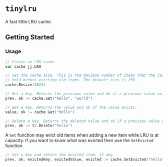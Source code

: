 # `tinylru`

A fast little LRU cache.

## Getting Started

### Usage

```go
// Create an LRU cache
var cache jj.LRU

// Set the cache size. This is the maximum number of items that the cache can
// hold before evicting old items. The default size is 256.
cache.Resize(1024)

// Set a key. Returns the previous value and ok if a previous value exists.
prev, ok := cache.Set("hello", "world")

// Get a key. Returns the value and ok if the value exists.
value, ok := cache.Get("hello")

// Delete a key. Returns the deleted value and ok if a previous value exists.
prev, ok := tr.Delete("hello")
```

A `Set` function may evict old items when adding a new item while LRU is at capacity. If you want to know what was
evicted then use the `SetEvicted`
function.

```go
// Set a key and return the evicted item, if any.
prev, ok, evictedKey, evictedValue, evicted := cache.SetEvicted("hello", "jello")
```

 